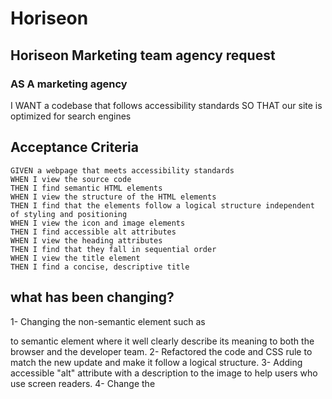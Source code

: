# Horiseon
## Horiseon Marketing team agency request
### AS A marketing agency
I WANT a codebase that follows accessibility standards
SO THAT our site is optimized for search engines

## Acceptance Criteria

```
GIVEN a webpage that meets accessibility standards
WHEN I view the source code
THEN I find semantic HTML elements
WHEN I view the structure of the HTML elements
THEN I find that the elements follow a logical structure independent of styling and positioning
WHEN I view the icon and image elements
THEN I find accessible alt attributes
WHEN I view the heading attributes
THEN I find that they fall in sequential order
WHEN I view the title element
THEN I find a concise, descriptive title
```
## what has been changing?
1- Changing the non-semantic element such as <div> to semantic element where it well clearly describe its meaning to both the browser and the developer team. 
2- Refactored the code and CSS rule to match the new update and make it follow a logical structure. 
3- Adding accessible "alt" attribute with a description to the image to help users who use screen readers.
4- Change the <title>from a "website" to "Horiseon"
5- Fixing a broken link in the <nav> bar 

### Testing the website 
1- Broke down code to ensure the alt text is working.
2- Using accessibility settings to ensure the website supports all accessibility settings. 
3- Use the website before it has been deployed.  

### update for the future 
1- The website needs to be supported to different screen size 
